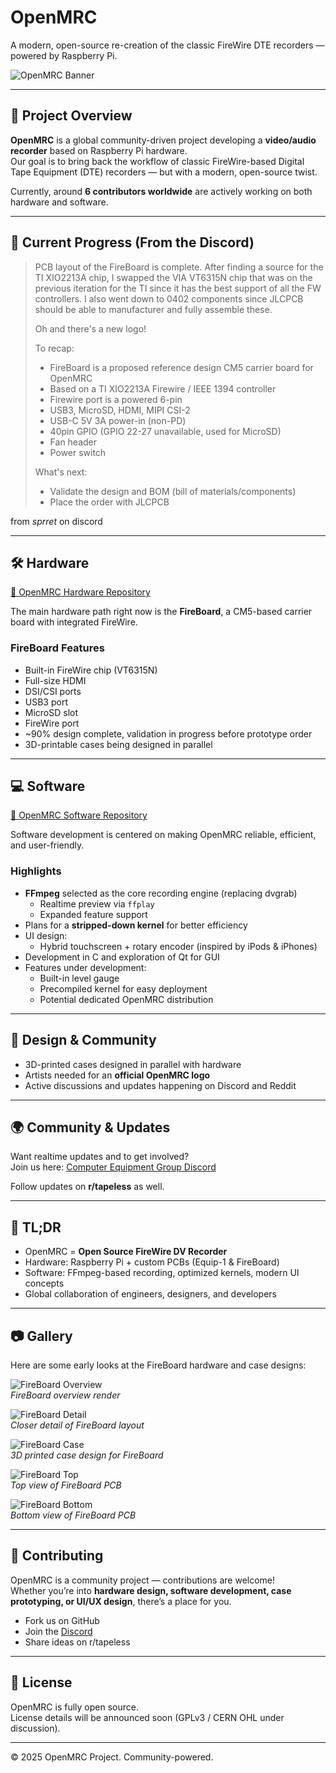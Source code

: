 # OpenMRC 



A modern, open-source re-creation of the classic FireWire DTE recorders — powered by Raspberry Pi.  

![OpenMRC Banner](https://placehold.co/1000x200/FFFFFF/000000?font=roboto&bold&text=OpenMRC+Project)

---

## 🚀 Project Overview  

**OpenMRC** is a global community-driven project developing a **video/audio recorder** based on Raspberry Pi hardware.  
Our goal is to bring back the workflow of classic FireWire-based Digital Tape Equipment (DTE) recorders — but with a modern, open-source twist.  

Currently, around **6 contributors worldwide** are actively working on both hardware and software.  

---
## 🚧 Current Progress (From the Discord)

> PCB layout of the FireBoard is complete. After finding a source for the TI XIO2213A chip, I swapped the VIA VT6315N chip that was on the previous iteration for the TI since it has the best support of all the FW controllers. I also went down to 0402 components since JLCPCB should be able to manufacturer and fully assemble these.
>
> Oh and there's a new logo!
>
> To recap:
>
> * FireBoard is a proposed reference design CM5 carrier board for OpenMRC
> * Based on a TI XIO2213A Firewire / IEEE 1394 controller
> * Firewire port is a powered 6-pin
> * USB3, MicroSD, HDMI, MIPI CSI-2
> * USB-C 5V 3A power-in (non-PD)
> * 40pin GPIO (GPIO 22-27 unavailable, used for MicroSD)
> * Fan header
> * Power switch
>
> What's next:
>
> * Validate the design and BOM (bill of materials/components)
> * Place the order with JLCPCB

from *sprret* on discord




---

## 🛠️ Hardware  

[🔗 OpenMRC Hardware Repository](https://github.com/openMRC/Hardware)  

The main hardware path right now is the **FireBoard**, a CM5-based carrier board with integrated FireWire.  

### FireBoard Features  
- Built-in FireWire chip (VT6315N)  
- Full-size HDMI  
- DSI/CSI ports  
- USB3 port  
- MicroSD slot  
- FireWire port  
- ~90% design complete, validation in progress before prototype order  
- 3D-printable cases being designed in parallel  

---

## 💻 Software  

[🔗 OpenMRC Software Repository](https://github.com/openMRC/Software)  

Software development is centered on making OpenMRC reliable, efficient, and user-friendly.  

### Highlights  
- **FFmpeg** selected as the core recording engine (replacing dvgrab)  
  - Realtime preview via `ffplay`  
  - Expanded feature support  
- Plans for a **stripped-down kernel** for better efficiency  
- UI design:  
  - Hybrid touchscreen + rotary encoder (inspired by iPods & iPhones)  
- Development in C and exploration of Qt for GUI  
- Features under development:  
  - Built-in level gauge  
  - Precompiled kernel for easy deployment  
  - Potential dedicated OpenMRC distribution  

---

## 🎨 Design & Community  

- 3D-printed cases designed in parallel with hardware  
- Artists needed for an **official OpenMRC logo**  
- Active discussions and updates happening on Discord and Reddit  

---

## 🌍 Community & Updates  

Want realtime updates and to get involved?  
Join us here: [Computer Equipment Group Discord](https://discord.gg/XP8uHH9ArF)  

Follow updates on **r/tapeless** as well.  

---

## 📌 TL;DR  

- OpenMRC = **Open Source FireWire DV Recorder**  
- Hardware: Raspberry Pi + custom PCBs (Equip-1 & FireBoard)  
- Software: FFmpeg-based recording, optimized kernels, modern UI concepts  
- Global collaboration of engineers, designers, and developers  

---

## 📷 Gallery  

Here are some early looks at the FireBoard hardware and case designs:  

![FireBoard Overview](fireboardOverview.png)  
*FireBoard overview render*  

![FireBoard Detail](fireboardDetail.png)  
*Closer detail of FireBoard layout*  

![FireBoard Case](fireboardCase.png)  
*3D printed case design for FireBoard*  

![FireBoard Top](fireboardTop.png)  
*Top view of FireBoard PCB*  

![FireBoard Bottom](fireboardBottom.png)  
*Bottom view of FireBoard PCB*  

---

## 🙌 Contributing  

OpenMRC is a community project — contributions are welcome!  
Whether you’re into **hardware design, software development, case prototyping, or UI/UX design**, there’s a place for you.  

- Fork us on GitHub  
- Join the [Discord](https://discord.gg/XP8uHH9ArF)  
- Share ideas on r/tapeless  

---

## 📜 License  

OpenMRC is fully open source.  
License details will be announced soon (GPLv3 / CERN OHL under discussion).  

---

© 2025 OpenMRC Project. Community-powered.  
